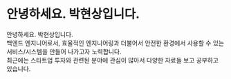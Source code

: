 # 안녕하세요. 박현상입니다.

안녕하세요. 박현상입니다.  
백엔드 엔지니어로서, 효율적인 엔지니어링과 더불어서 안전한 환경에서 사용할 수 있는 서비스/시스템을 만들어 나가고자 노력합니다.  
최근에는 스타트업 투자와 관련된 분야에 관심이 많아서 다양한 자료들 보고 공부하고 있습니다.  
